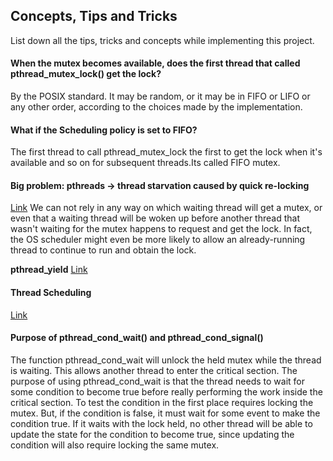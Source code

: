## Concepts, Tips and Tricks 
List down all the tips, tricks and concepts while implementing this project.

#### When the mutex becomes available, does the first thread that called pthread_mutex_lock() get the lock?
By the POSIX standard. It may be random, or it may be in FIFO or LIFO or any other order, according to the choices made by the implementation.

#### What if the Scheduling policy is set to FIFO?
The first thread to call pthread_mutex_lock the first to get the lock when it's available and so on for subsequent threads.Its called FIFO mutex.

#### Big problem: pthreads -> thread starvation caused by quick re-locking
[Link](https://stackoverflow.com/questions/12685112/pthreads-thread-starvation-caused-by-quick-re-locking)
We can not rely in any way on which waiting thread will get a mutex, or even that a waiting thread will be woken up before another thread that wasn't waiting for the mutex happens to request and get the lock.
In fact, the OS scheduler might even be more likely to allow an already-running thread to continue to run and obtain the lock.

**pthread_yield**
[Link](https://linux.die.net/man/3/pthread_yield)

#### Thread Scheduling
[Link](https://www.ibm.com/support/knowledgecenter/en/ssw_aix_71/com.ibm.aix.genprogc/threads_sched.htm)

#### Purpose of pthread_cond_wait() and pthread_cond_signal()
The function pthread_cond_wait will unlock the held mutex while the thread is waiting. This allows another thread to enter the critical section.
The purpose of using pthread_cond_wait is that the thread needs to wait for some condition to become true before really performing the work inside the critical section. To test the condition in the first place requires locking the mutex. But, if the condition is false, it must wait for some event to make the condition true. If it waits with the lock held, no other thread will be able to update the state for the condition to become true, since updating the condition will also require locking the same mutex.

